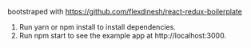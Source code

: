bootstraped with https://github.com/flexdinesh/react-redux-boilerplate

1. Run yarn or npm install to install dependencies.
2. Run npm start to see the example app at http://localhost:3000.
